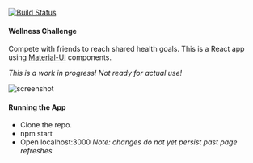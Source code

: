 [![Build Status](https://travis-ci.org/trevdor/wc.svg?branch=master)](https://travis-ci.org/trevdor/wc)

#### Wellness Challenge

Compete with friends to reach shared health goals. This is a React app using [Material-UI](http://material-ui.com) components.

*This is a work in progress! Not ready for actual use!*

![screenshot](https://cloud.githubusercontent.com/assets/5862724/16956062/31ad97b0-4d94-11e6-9da9-bc6064df8804.png)


#### Running the App
* Clone the repo.
* npm start
* Open localhost:3000
*Note: changes do not yet persist past page refreshes*
